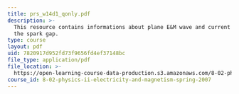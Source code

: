```yaml
---
title: prs_w14d1_qonly.pdf
description: >-
  This resource contains informations about plane E&M wave and current across
  the spark gap.
type: course
layout: pdf
uid: 7820917d952fd73f9656fd4ef37148bc
file_type: application/pdf
file_location: >-
  https://open-learning-course-data-production.s3.amazonaws.com/8-02-physics-ii-electricity-and-magnetism-spring-2007/7820917d952fd73f9656fd4ef37148bc_prs_w14d1_qonly.pdf
course_id: 8-02-physics-ii-electricity-and-magnetism-spring-2007
---
```

